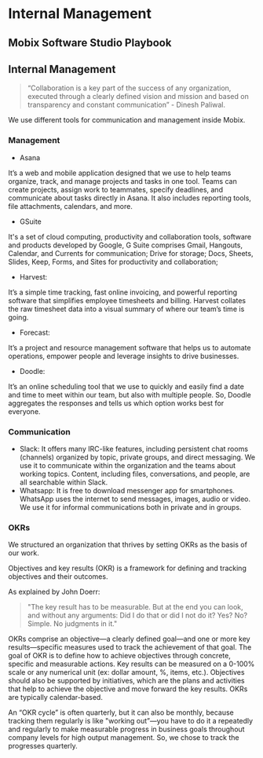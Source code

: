 # Internal Management

## Mobix Software Studio Playbook

## Internal Management

> “Collaboration is a key part of the success of any organization, executed through a clearly defined vision and mission and based on transparency and constant communication” - Dinesh Paliwal.

We use different tools for communication and management inside Mobix.

### Management

* Asana

It’s a web and mobile application designed that we use to help teams organize, track, and manage projects and tasks in one tool. Teams can create projects, assign work to teammates, specify deadlines, and communicate about tasks directly in Asana. It also includes reporting tools, file attachments, calendars, and more.

* GSuite

It's a set of cloud computing, productivity and collaboration tools, software and products developed by Google, G Suite comprises Gmail, Hangouts, Calendar, and Currents for communication; Drive for storage; Docs, Sheets, Slides, Keep, Forms, and Sites for productivity and collaboration;

* Harvest:

It’s a simple time tracking, fast online invoicing, and powerful reporting software that simplifies employee timesheets and billing. Harvest collates the raw timesheet data into a visual summary of where our team’s time is going.

* Forecast: 

It’s a project and resource management software that helps us to automate operations, empower people and leverage insights to drive businesses.

* Doodle: 

It’s an online scheduling tool that we use to quickly and easily find a date and time to meet within our team, but also with multiple people. So, Doodle aggregates the responses and tells us which option works best for everyone.

### Communication

* Slack: It offers many IRC-like features, including persistent chat rooms \(channels\) organized by topic, private groups, and direct messaging. We use it to communicate within the organization and the teams about working topics. Content, including files, conversations, and people, are all searchable within Slack.
* Whatsapp: It is free to download messenger app for smartphones. WhatsApp uses the internet to send messages, images, audio or video. We use it for informal communications both in private and in groups.

### OKRs

We structured an organization that thrives by setting OKRs as the basis of our work.

Objectives and key results \(OKR\) is a framework for defining and tracking objectives and their outcomes.

As explained by John Doerr:

> "The key result has to be measurable. But at the end you can look, and without any arguments: Did I do that or did I not do it? Yes? No? Simple. No judgments in it."

OKRs comprise an objective—a clearly defined goal—and one or more key results—specific measures used to track the achievement of that goal. The goal of OKR is to define how to achieve objectives through concrete, specific and measurable actions. Key results can be measured on a 0-100% scale or any numerical unit \(ex: dollar amount, %, items, etc.\). Objectives should also be supported by initiatives, which are the plans and activities that help to achieve the objective and move forward the key results. OKRs are typically calendar-based.

An “OKR cycle” is often quarterly, but it can also be monthly, because tracking them regularly is like "working out”—you have to do it a repeatedly and regularly to make measurable progress in business goals throughout company levels for high output management. So, we chose to track the progresses quarterly.

